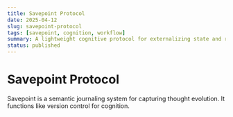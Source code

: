 ```yaml
---
title: Savepoint Protocol
date: 2025-04-12
slug: savepoint-protocol
tags: [savepoint, cognition, workflow]
summary: A lightweight cognitive protocol for externalizing state and recovering flow.
status: published
---
```


# Savepoint Protocol

Savepoint is a semantic journaling system for capturing thought evolution. It functions like version control for cognition.
